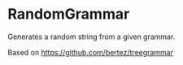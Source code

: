 # RandomGrammar
Generates a random string from a given grammar.

Based on https://github.com/bertez/treegrammar
